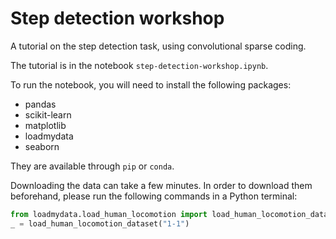 # Step detection workshop

A tutorial on the step detection task, using convolutional sparse coding.

The tutorial is in the notebook `step-detection-workshop.ipynb`.

To run the notebook, you will need to install the following packages:

- pandas
- scikit-learn
- matplotlib
- loadmydata
- seaborn

They are available through `pip` or `conda`.


Downloading the data can take a few minutes.
In order to download them beforehand, please run the following commands in a Python terminal:

```python
from loadmydata.load_human_locomotion import load_human_locomotion_dataset
_ = load_human_locomotion_dataset("1-1")
```
